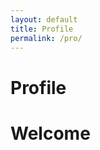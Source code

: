```yaml
---
layout: default
title: Profile
permalink: /pro/
---
```


# Profile

  <title>Google Sheets Data</title>
  
  <style>
        /* Add some basic styling for the cards */
        .card {
            border: 1px solid #ddd;
            padding: 20px;
            margin: 10px;
            border-radius: 5px;
            width: 200px;
            display: inline-block;
            vertical-align: top;
        }
        #cardContainer {
            display: flex;
            flex-wrap: wrap;
        }
  </style>

   <h1>Welcome</h1>
    <div id="cardContainer"></div>

<script>
        // Function to check if the user is logged in and fetch data
        function fetchData() {
            const userEmail = localStorage.getItem('userEmail'); // Get the logged-in user's email from localStorage
            
            if (!userEmail) {
                alert("No user logged in.");
                return;
            }
            
            const url = `https://script.google.com/macros/s/AKfycbwjeC0RupOcsZIbhyNJ8ABGtTgKFde35ZhBXfDVWXDpuuW_87Hq-QJfr9s1pXVeAfDwXQ/exec?userEmail=${encodeURIComponent(userEmail)}`;
            
            // Fetch data from Google Apps Script with the user's email
            fetch(url)
                .then(response => response.json())  // Parse JSON response
                .then(data => {
                    if (data.length === 0) {
                        document.getElementById('cardContainer').innerHTML = "<p>No data found for the logged-in user.</p>";
                    } else {
                        displayCards(data);  // Function to display the data in cards
                    }
                })
                .catch(error => {
                    console.error('Error fetching data:', error);
                    document.getElementById('cardContainer').innerHTML = "<p>Error loading data. Please try again later.</p>";
                });
        }

        // Function to display the data in cards
        function displayCards(data) {
            const cardContainer = document.getElementById('cardContainer');
            cardContainer.innerHTML = ''; // Clear previous content
            data.forEach(item => {
                const card = document.createElement('div');
                card.classList.add('card');
                card.innerHTML = `
                    <h3>${item[1]}</h3>
                    <p>${item[2]}</p>
                    <p>Email: ${item[0]}</p>
                `;
                cardContainer.appendChild(card);
            });
        }

        // Call the fetchData function on page load
        window.onload = fetchData;
  </script>
